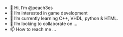 - 👋 Hi, I’m @peach3es
- 👀 I’m interested in game development
- 🌱 I’m currently learning C++, VHDL, python & HTML.
- 💞️ I’m looking to collaborate on ...
- 📫 How to reach me ...

<!---
peach3es/peach3es is a ✨ special ✨ repository because its `README.md` (this file) appears on your GitHub profile.
You can click the Preview link to take a look at your changes.
--->
